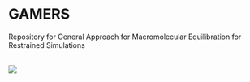 # GAMERS
Repository for General Approach for Macromolecular Equilibration for Restrained Simulations

<br />
<img src=".overview.png" />
<br />
